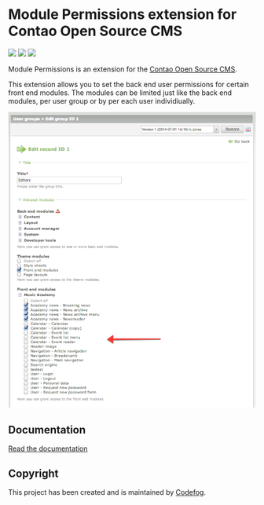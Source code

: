 # Module Permissions extension for Contao Open Source CMS

![](https://img.shields.io/packagist/v/codefog/contao-module_permissions.svg)
![](https://img.shields.io/packagist/l/codefog/contao-module_permissions.svg)
![](https://img.shields.io/packagist/dt/codefog/contao-module_permissions.svg)

Module Permissions is an extension for the [Contao Open Source CMS](https://contao.org).

This extension allows you to set the back end user permissions for certain front end modules. The modules can be limited 
just like the back end modules, per user group or by per each user individiually.

![](docs/images/preview.png)

## Documentation

[Read the documentation](docs/README.md)

## Copyright

This project has been created and is maintained by [Codefog](https://codefog.pl).
